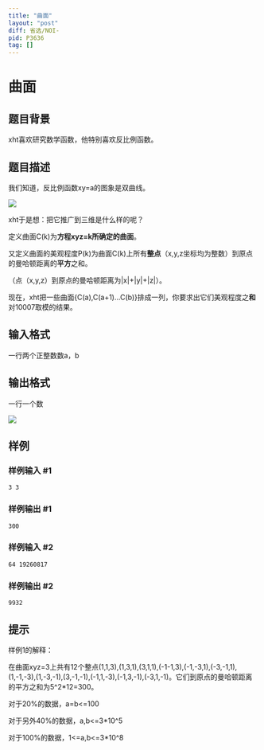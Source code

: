 ```yaml
---
title: "曲面"
layout: "post"
diff: 省选/NOI-
pid: P3636
tag: []
---
```

# 曲面
## 题目背景

xht喜欢研究数学函数，他特别喜欢反比例函数。

## 题目描述

我们知道，反比例函数xy=a的图象是双曲线。



 ![](https://cdn.luogu.com.cn/upload/pic/4375.png) 

xht于是想：把它推广到三维是什么样的呢？


定义曲面C(k)为**方程xyz=k所确定的曲面**。


又定义曲面的美观程度P(k)为曲面C(k)上所有**整点**（x,y,z坐标均为整数）到原点的曼哈顿距离的**平方**之和。


（点（x,y,z）到原点的曼哈顿距离为|x|+|y|+|z|）。

现在，xht把一些曲面{C(a),C(a+1)...C(b)}排成一列，你要求出它们美观程度之**和**对10007取模的结果。

## 输入格式

一行两个正整数数a，b

## 输出格式

一行一个数

![](https://cdn.luogu.com.cn/upload/pic/4376.png)

## 样例

### 样例输入 #1
```
3 3
```
### 样例输出 #1
```
300
```
### 样例输入 #2
```
64 19260817
```
### 样例输出 #2
```
9932
```
## 提示

样例1的解释：


在曲面xyz=3上共有12个整点(1,1,3),(1,3,1),(3,1,1),(-1-1,3),(-1,-3,1),(-3,-1,1),(1,-1,-3),(1,-3,-1),(3,-1,-1),(-1,1,-3),(-1,3,-1),(-3,1,-1)。它们到原点的曼哈顿距离的平方之和为5^2\*12=300。


对于20%的数据，a=b<=100

对于另外40%的数据，a,b<=3\*10^5

对于100%的数据，1<=a,b<=3\*10^8

